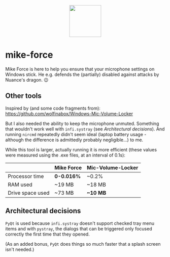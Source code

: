 <p align="center"><img src="./assets/icon.ico" width="100px" /></p>

# mike-force

Mike Force is here to help you ensure that your microphone settings on Windows stick. He e.g. defends the (partially) disabled against attacks by Nuance's dragon. 😉

## Other tools

Inspired by (and some code fragments from): https://github.com/wolfinabox/Windows-Mic-Volume-Locker

But I also needed the ability to keep the microphone unmuted. Something that wouldn't work well with `infi.systray` (see *Architectural decisions*). And running `nircmd` repeatedly didn't seem ideal (laptop battery usage - although the difference is admittedly probably negligible...) to me.

While this tool is larger, actually running it is more efficient (these values were measured using the .exe files, at an interval of 0.1s):

|     | Mike Force | Mic-Volume-Locker |
| -------- | ------- | ------- |
| Processor time  | **0-0.016%**  | ~0.2%  |
| RAM used | ~19 MB  | ~18 MB    |
| Drive space used  | ~73 MB  | **~10 MB**  |

## Architectural decisions

`PyQt` is used because `infi.systray` doesn't support checked tray menu items and with `pystray`, the dialogs that can be triggered only focused correctly the first time that they opened.

(As an added bonus, `PyQt` does things so much faster that a splash screen isn't needed.)
